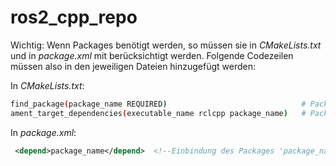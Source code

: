 # ros2_cpp_repo

Wichtig: Wenn Packages benötigt werden, so müssen sie in *CMakeLists.txt* und in *package.xml* mit berücksichtigt werden. Folgende Codezeilen müssen also in den jeweiligen Dateien hinzugefügt werden:

In *CMakeLists.txt*:

```sh
find_package(package_name REQUIRED)                              # Package wird ueberhaupt mit eingebunden
ament_target_dependencies(executable_name rclcpp package_name)   # Package wird im Executable beruecksichtigt
```

In *package.xml*:

```xml
 <depend>package_name</depend>  <!--Einbindung des Packages 'package_name' -->
```
